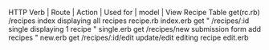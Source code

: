 HTTP Verb        |      Route        |      Action           |     Used for                     |           model        |  View
Recipe Table
get(rc.rb)             /recipes               index                displaying all recipes                   recipe.rb       index.erb
get "                 /recipes/:id           single               displaying 1 recipe                           "           single.erb
get                   /recipes/new         submission form           add recipes                                "            new.erb
get                 /recipes/:id/edit       update/edit            editing recipe                                            edit.erb
